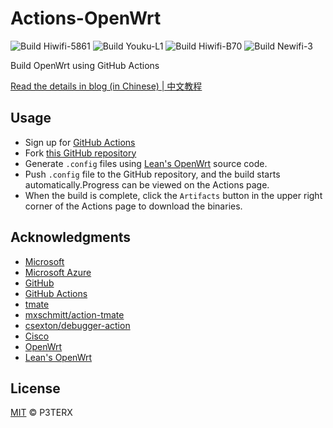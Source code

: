# Actions-OpenWrt
![Build Hiwifi-5861](https://github.com/yulinsoft/Actions-OpenWrt/workflows/Build%20Hiwifi-5861/badge.svg)
![Build Youku-L1](https://github.com/yulinsoft/Actions-OpenWrt/workflows/Build%20Youku-L1/badge.svg)
![Build Hiwifi-B70](https://github.com/yulinsoft/Actions-OpenWrt/workflows/Build%20Hiwifi-B70/badge.svg)
![Build Newifi-3](https://github.com/yulinsoft/Actions-OpenWrt/workflows/Build%20Newifi-3/badge.svg)



Build OpenWrt using GitHub Actions

[Read the details in blog (in Chinese) | 中文教程](https://p3terx.com/archives/build-openwrt-with-github-actions.html)


## Usage

- Sign up for [GitHub Actions](https://github.com/features/actions/signup)
- Fork [this GitHub repository](https://github.com/P3TERX/Actions-OpenWrt)
- Generate `.config` files using [Lean's OpenWrt](https://github.com/coolsnowwolf/lede) source code.
- Push `.config` file to the GitHub repository, and the build starts automatically.Progress can be viewed on the Actions page.
- When the build is complete, click the `Artifacts` button in the upper right corner of the Actions page to download the binaries.

## Acknowledgments

- [Microsoft](https://www.microsoft.com)
- [Microsoft Azure](https://azure.microsoft.com)
- [GitHub](https://github.com)
- [GitHub Actions](https://github.com/features/actions)
- [tmate](https://github.com/tmate-io/tmate)
- [mxschmitt/action-tmate](https://github.com/mxschmitt/action-tmate)
- [csexton/debugger-action](https://github.com/csexton/debugger-action)
- [Cisco](https://www.cisco.com/)
- [OpenWrt](https://github.com/openwrt/openwrt)
- [Lean's OpenWrt](https://github.com/coolsnowwolf/lede)

## License

[MIT](https://github.com/P3TERX/Actions-OpenWrt/blob/master/LICENSE) © P3TERX
